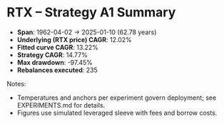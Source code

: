 # RTX – Strategy A1 Summary

- **Span**: 1962-04-02 → 2025-01-10 (62.78 years)
- **Underlying (RTX price) CAGR**: 12.02%
- **Fitted curve CAGR**: 13.22%
- **Strategy CAGR**: 14.77%
- **Max drawdown**: -97.45%
- **Rebalances executed**: 235

Notes:

- Temperatures and anchors per experiment govern deployment; see EXPERIMENTS.md for details.
- Figures use simulated leveraged sleeve with fees and borrow costs.
